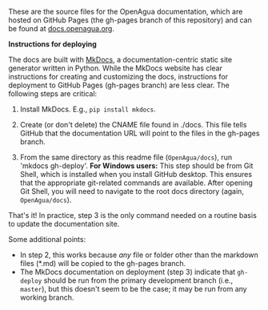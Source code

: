 These are the source files for the OpenAgua documentation, which are hosted on GitHub Pages (the gh-pages branch of this repository) and can be found at [docs.openagua.org](docs.openagua.org).

**Instructions for deploying**

The docs are built with [MkDocs](www.mkdocs.org), a documentation-centric static site generator written in Python. While the MkDocs website has clear instructions for creating and customizing the docs, instructions for deployment to GitHub Pages (gh-pages branch) are less clear. The following steps are critical:

1. Install MkDocs. E.g., `pip install mkdocs`.

2. Create (or don't delete) the CNAME file found in ./docs. This file tells GitHub that the documentation URL will point to the files in the gh-pages branch.

3. From the same directory as this readme file (`OpenAgua/docs`), run 'mkdocs gh-deploy'. **For Windows users:** This step should be from Git Shell, which is installed when you install GitHub desktop. This ensures that the appropriate git-related commands are available. After opening Git Shell, you will need to navigate to the root docs directory (again, `OpenAgua/docs`).

That's it! In practice, step 3 is the only command needed on a routine basis to update the documentation site.

Some additional points:
- In step 2, this works because *any* file or folder other than the markdown files (*.md) will be copied to the gh-pages branch.
- The MkDocs documentation on deployment (step 3) indicate that `gh-deploy` should be run from the primary development branch (i.e., `master`), but this doesn't seem to be the case; it may be run from any working branch.
